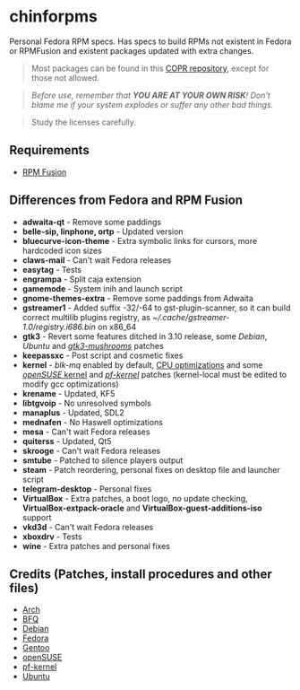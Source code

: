 # chinforpms

Personal Fedora RPM specs. Has specs to build RPMs not existent in Fedora or
RPMFusion and existent packages updated with extra changes.

> Most packages can be found in this [COPR repository](https://copr.fedorainfracloud.org/coprs/phantomx/chinforpms), except for those not allowed.

>_Before use, remember that **YOU ARE AT YOUR OWN RISK**! Don't blame me if your
>system explodes or suffer any other bad things._

>Study the licenses carefully.

## Requirements

 * [RPM Fusion](https://rpmfusion.org)

## Differences from Fedora and RPM Fusion

 * **adwaita-qt** - Remove some paddings
 * **belle-sip, linphone, ortp** - Updated version
 * **bluecurve-icon-theme** - Extra symbolic links for cursors, more hardcoded icon sizes
 * **claws-mail** - Can't wait Fedora releases
 * **easytag** - Tests
 * **engrampa** - Split caja extension
 * **gamemode** - System inih and launch script
 * **gnome-themes-extra** - Remove some paddings from Adwaita
 * **gstreamer1** - Added suffix -32/-64 to gst-plugin-scanner, so it can build
                    correct multilib plugins registry, as
                    _~/.cache/gstreamer-1.0/registry.i686.bin_ on x86_64
 * **gtk3** - Revert some features ditched in 3.10 release, some _Debian_,
              _Ubuntu_ and [_gtk3-mushrooms_](https://github.com/TomaszGasior/gtk3-mushrooms) patches
 * **keepassxc** - Post script and cosmetic fixes
 * **kernel** - _blk-mq_ enabled by default, [CPU optimizations](https://github.com/graysky2/kernel_gcc_patch) and some
                [_openSUSE_ kernel](http://kernel.opensuse.org/cgit/kernel-source) and [_pf-kernel_](https://gitlab.com/post-factum/pf-kernel/wikis/README) patches
                (kernel-local must be edited to modify gcc optimizations)
 * **krename** - Updated, KF5
 * **libtgvoip** - No unresolved symbols
 * **manaplus** - Updated, SDL2
 * **mednafen** - No Haswell optimizations
 * **mesa** - Can't wait Fedora releases
 * **quiterss** - Updated, Qt5
 * **skrooge** - Can't wait Fedora releases
 * **smtube** - Patched to silence players output
 * **steam** - Patch reordering, personal fixes on desktop file and launcher script
 * **telegram-desktop** - Personal fixes
 * **VirtualBox** - Extra patches, a boot logo, no update checking, **VirtualBox-extpack-oracle**
                    and **VirtualBox-guest-additions-iso** support
 * **vkd3d** - Can't wait Fedora releases
 * **xboxdrv** - Tests
 * **wine** - Extra patches and personal fixes

## Credits (Patches, install procedures and other files)
* [Arch](https://www.archlinux.org)
* [BFQ](http://algo.ing.unimo.it/people/paolo/disk_sched)
* [Debian](https://www.debian.org)
* [Fedora](https://fedoraproject.org)
* [Gentoo](https://www.gentoo.org)
* [openSUSE](https://www.opensuse.org)
* [pf-kernel](https://gitlab.com/post-factum/pf-kernel)
* [Ubuntu](https://www.ubuntu.com)
